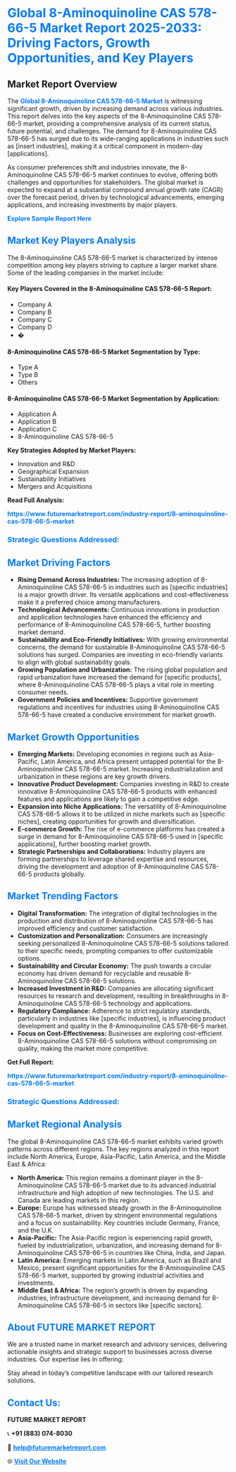 <h1 style="color: #007BFF;">Global 8-Aminoquinoline CAS 578-66-5 Market Report 2025-2033: Driving Factors, Growth Opportunities, and Key Players</h1>

<section id="overview">
<h2>Market Report Overview</h2>
<p>The <a href="https://www.futuremarketreport.com/industry-report/8-aminoquinoline-cas-578-66-5-market" style="color: #007BFF; text-decoration: none;"><strong>Global 8-Aminoquinoline CAS 578-66-5 Market</strong></a> is witnessing significant growth, driven by increasing demand across various industries. This report delves into the key aspects of the 8-Aminoquinoline CAS 578-66-5 market, providing a comprehensive analysis of its current status, future potential, and challenges. The demand for 8-Aminoquinoline CAS 578-66-5 has surged due to its wide-ranging applications in industries such as [insert industries], making it a critical component in modern-day [applications].</p>
<p>As consumer preferences shift and industries innovate, the 8-Aminoquinoline CAS 578-66-5 market continues to evolve, offering both challenges and opportunities for stakeholders. The global market is expected to expand at a substantial compound annual growth rate (CAGR) over the forecast period, driven by technological advancements, emerging applications, and increasing investments by major players.</p>
</section>

<section id="overview">
<p><a href="https://www.futuremarketreport.com/request-sample/reportId=112892" style="color: #007BFF; text-decoration: none;"><strong>Explore Sample Report Here</strong></a></p>
</section>

<section id="key-players">
<h2 style="color: #007BFF;">Market Key Players Analysis</h2>
<p>The 8-Aminoquinoline CAS 578-66-5 market is characterized by intense competition among key players striving to capture a larger market share. Some of the leading companies in the market include:</p>
<h4>Key Players Covered in the 8-Aminoquinoline CAS 578-66-5 Report:</h4>
<ul><li>Company A</li><li>Company B</li><li>Company C</li><li>Company D</li><li>�</li></ul>
<h4>8-Aminoquinoline CAS 578-66-5 Market Segmentation by Type:</h4>
<ul><li>Type A</li><li>Type B</li><li>Others</li></ul>

<h4>8-Aminoquinoline CAS 578-66-5 Market Segmentation by Application:</h4>
<ul><li>Application A</li><li>Application B</li><li>Application C</li><li>8-Aminoquinoline CAS 578-66-5</li></ul>
<p><strong>Key Strategies Adopted by Market Players:</strong></p>
<ul>
<li>Innovation and R&D</li>
<li>Geographical Expansion</li>
<li>Sustainability Initiatives</li>
<li>Mergers and Acquisitions</li>
</ul>
</section>

<section>
<p><strong>Read Full Analysis: </strong></p><a href="https://www.futuremarketreport.com/industry-report/8-aminoquinoline-cas-578-66-5-market" style="color: #007BFF; text-decoration: none;"><strong>https://www.futuremarketreport.com/industry-report/8-aminoquinoline-cas-578-66-5-market</strong></a>
<h3 style="color: #007BFF;">Strategic Questions Addressed:</h3>
</section>

<section id="driving-factors">
<h2 style="color: #007BFF;">Market Driving Factors</h2>
<ul>
<li><strong>Rising Demand Across Industries:</strong> The increasing adoption of 8-Aminoquinoline CAS 578-66-5 in industries such as [specific industries] is a major growth driver. Its versatile applications and cost-effectiveness make it a preferred choice among manufacturers.</li>
<li><strong>Technological Advancements:</strong> Continuous innovations in production and application technologies have enhanced the efficiency and performance of 8-Aminoquinoline CAS 578-66-5, further boosting market demand.</li>
<li><strong>Sustainability and Eco-Friendly Initiatives:</strong> With growing environmental concerns, the demand for sustainable 8-Aminoquinoline CAS 578-66-5 solutions has surged. Companies are investing in eco-friendly variants to align with global sustainability goals.</li>
<li><strong>Growing Population and Urbanization:</strong> The rising global population and rapid urbanization have increased the demand for [specific products], where 8-Aminoquinoline CAS 578-66-5 plays a vital role in meeting consumer needs.</li>
<li><strong>Government Policies and Incentives:</strong> Supportive government regulations and incentives for industries using 8-Aminoquinoline CAS 578-66-5 have created a conducive environment for market growth.</li>
</ul>
</section>

<section id="growth-opportunities">
<h2 style="color: #007BFF;">Market Growth Opportunities</h2>
<ul>
<li><strong>Emerging Markets:</strong> Developing economies in regions such as Asia-Pacific, Latin America, and Africa present untapped potential for the 8-Aminoquinoline CAS 578-66-5 market. Increasing industrialization and urbanization in these regions are key growth drivers.</li>
<li><strong>Innovative Product Development:</strong> Companies investing in R&D to create innovative 8-Aminoquinoline CAS 578-66-5 products with enhanced features and applications are likely to gain a competitive edge.</li>
<li><strong>Expansion into Niche Applications:</strong> The versatility of 8-Aminoquinoline CAS 578-66-5 allows it to be utilized in niche markets such as [specific niches], creating opportunities for growth and diversification.</li>
<li><strong>E-commerce Growth:</strong> The rise of e-commerce platforms has created a surge in demand for 8-Aminoquinoline CAS 578-66-5 used in [specific applications], further boosting market growth.</li>
<li><strong>Strategic Partnerships and Collaborations:</strong> Industry players are forming partnerships to leverage shared expertise and resources, driving the development and adoption of 8-Aminoquinoline CAS 578-66-5 products globally.</li>
</ul>
</section>

<section id="trending-factors">
<h2 style="color: #007BFF;">Market Trending Factors</h2>
<ul>
<li><strong>Digital Transformation:</strong> The integration of digital technologies in the production and distribution of 8-Aminoquinoline CAS 578-66-5 has improved efficiency and customer satisfaction.</li>
<li><strong>Customization and Personalization:</strong> Consumers are increasingly seeking personalized 8-Aminoquinoline CAS 578-66-5 solutions tailored to their specific needs, prompting companies to offer customizable options.</li>
<li><strong>Sustainability and Circular Economy:</strong> The push towards a circular economy has driven demand for recyclable and reusable 8-Aminoquinoline CAS 578-66-5 solutions.</li>
<li><strong>Increased Investment in R&D:</strong> Companies are allocating significant resources to research and development, resulting in breakthroughs in 8-Aminoquinoline CAS 578-66-5 technology and applications.</li>
<li><strong>Regulatory Compliance:</strong> Adherence to strict regulatory standards, particularly in industries like [specific industries], is influencing product development and quality in the 8-Aminoquinoline CAS 578-66-5 market.</li>
<li><strong>Focus on Cost-Effectiveness:</strong> Businesses are exploring cost-efficient 8-Aminoquinoline CAS 578-66-5 solutions without compromising on quality, making the market more competitive.</li>
</ul>
</section>

<section>
<p><strong>Get Full Report: </strong></p><a href="https://www.futuremarketreport.com/industry-report/8-aminoquinoline-cas-578-66-5-market" style="color: #007BFF; text-decoration: none;"><strong>https://www.futuremarketreport.com/industry-report/8-aminoquinoline-cas-578-66-5-market</strong></a>
<h3 style="color: #007BFF;">Strategic Questions Addressed:</h3>
</section>


<section id="regional-analysis">
<h2 style="color: #007BFF;">Market Regional Analysis</h2>
<p>The global 8-Aminoquinoline CAS 578-66-5 market exhibits varied growth patterns across different regions. The key regions analyzed in this report include North America, Europe, Asia-Pacific, Latin America, and the Middle East & Africa:</p>
<ul>
<li><strong>North America:</strong> This region remains a dominant player in the 8-Aminoquinoline CAS 578-66-5 market due to its advanced industrial infrastructure and high adoption of new technologies. The U.S. and Canada are leading markets in this region.</li>
<li><strong>Europe:</strong> Europe has witnessed steady growth in the 8-Aminoquinoline CAS 578-66-5 market, driven by stringent environmental regulations and a focus on sustainability. Key countries include Germany, France, and the U.K.</li>
<li><strong>Asia-Pacific:</strong> The Asia-Pacific region is experiencing rapid growth, fueled by industrialization, urbanization, and increasing demand for 8-Aminoquinoline CAS 578-66-5 in countries like China, India, and Japan.</li>
<li><strong>Latin America:</strong> Emerging markets in Latin America, such as Brazil and Mexico, present significant opportunities for the 8-Aminoquinoline CAS 578-66-5 market, supported by growing industrial activities and investments.</li>
<li><strong>Middle East & Africa:</strong> The region’s growth is driven by expanding industries, infrastructure development, and increasing demand for 8-Aminoquinoline CAS 578-66-5 in sectors like [specific sectors].</li>
</ul>
</section>

<footer>
<h2 style="color: #007BFF;">About FUTURE MARKET REPORT</h2>
<p>We are a trusted name in market research and advisory services, delivering actionable insights and strategic support to businesses across diverse industries. Our expertise lies in offering:</p>

<p>Stay ahead in today’s competitive landscape with our tailored research solutions.</p>

<h2 style="color: #007BFF;">Contact Us:</h2>
<p><strong>FUTURE MARKET REPORT</strong></p>
<p>📞 <strong>+91 (883) 074-8030</strong></p>
<p>📧 <strong><a href="mailto:help@futuremarketreport.com" style="color: #007BFF;">help@futuremarketreport.com</a></strong></p>
<p>🌐 <strong><a href="https://www.futuremarketreport.com/" style="color: #007BFF;">Visit Our Website</a></strong></p>
</footer>